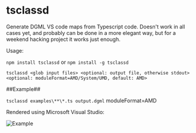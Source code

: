 # tsclassd #
Generate DGML VS code maps from Typescript code. Doesn't work in all cases yet, and probably can be done in a more elegant way, but for a weekend hacking project it works just enough.

Usage:

`npm install tsclassd` or `npm install -g tsclassd`

`tsclassd <glob input files> <optional: output file, otherwise stdout> <optional: moduleFormat=AMD/System/UMD, default: AMD>`

##Example##

`tsclassd examples\**\*.ts output.dgml` moduleFormat=AMD

Rendered using Microsoft Visual Studio:

![Example](https://cschleiden.github.io/tsclassd/pages/example.png)
